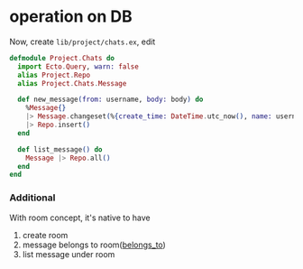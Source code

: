 # operation on DB

Now, create `lib/project/chats.ex`, edit

```elixir
defmodule Project.Chats do
  import Ecto.Query, warn: false
  alias Project.Repo
  alias Project.Chats.Message

  def new_message(from: username, body: body) do
    %Message{}
    |> Message.changeset(%{create_time: DateTime.utc_now(), name: username, body: body})
    |> Repo.insert()
  end

  def list_message() do
    Message |> Repo.all()
  end
end
```

### Additional

With room concept, it's native to have

1. create room
2. message belongs to room([belongs_to](https://hexdocs.pm/ecto/Ecto.Schema.html#t:belongs_to/1))
3. list message under room
